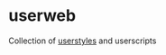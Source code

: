 # userweb

Collection of [userstyles](https://github.com/openstyles/stylus/wiki/UserCSS) and userscripts
